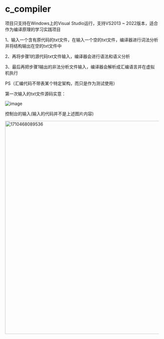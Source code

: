 # c_compiler
项目只支持在Windows上的Visual Studio运行，支持VS2013 ~ 2022版本，适合作为编译原理的学习实践项目

 1、输入一个含有原代码的txt文件，在输入一个空的txt文件，编译器进行词法分析并将结构输出在空的txt文件中
 
 2、再将步骤1的源代码txt文件输入，编译器会进行语法和语义分析

 3、最后再把步骤1输出的非法分析文件输入，编译器会解析成汇编语言并在虚拟机执行
  
PS（汇编代码不带表某个特定架构，而只是作为测试使用）

第一次输入的txt文件源码实意：

  ![image](https://github.com/WlayRay/c_compiler/assets/152136925/b03bbf26-c393-49a6-9a49-11391cea562e)

  

控制台的输入(输入的代码并不是上述图片内容)

<img width="695" alt="1710468089536" src="https://github.com/WlayRay/c_compiler/assets/152136925/c0f6f875-cefe-4ed9-8fca-2df017dc8893">

